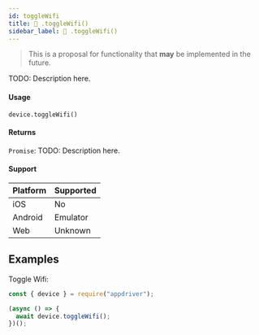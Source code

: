 ```yaml
---
id: toggleWifi
title: 🔬 .toggleWifi()
sidebar_label: 🔬 .toggleWifi()
---
```


> This is a proposal for functionality that **may** be implemented in the future.

TODO: Description here.

#### Usage

```text
device.toggleWifi()
```

#### Returns

`Promise`: TODO: Description here.

#### Support

| Platform | Supported |
| -------- | --------- |
| iOS      | No        |
| Android  | Emulator  |
| Web      | Unknown   |

## Examples

Toggle Wifi:

```javascript
const { device } = require("appdriver");

(async () => {
  await device.toggleWifi();
})();
```